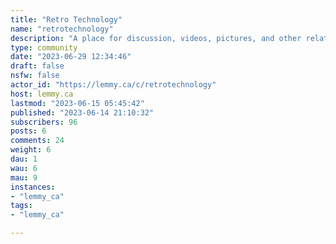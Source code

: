 ```yaml
---
title: "Retro Technology" 
name: "retrotechnology"
description: "A place for discussion, videos, pictures, and other related content of retro and vintage technology of all kinds. Especially retro tech that is still in use today.There are plenty of excellent communities for retro PCs so that content is better suited for those communities.Rules:- No NSFW- Respectful discourse required- No hate speech, bigotry, racism, homophobia, sexism, etc.- No spam or advertising- No AI generated content, posts, or comments"
type: community
date: "2023-06-29 12:34:46"
draft: false
nsfw: false
actor_id: "https://lemmy.ca/c/retrotechnology"
host: lemmy.ca
lastmod: "2023-06-15 05:45:42"
published: "2023-06-14 21:10:32"
subscribers: 96
posts: 6
comments: 24
weight: 6
dau: 1
wau: 6
mau: 9
instances:
- "lemmy_ca"
tags: 
- "lemmy_ca"

---
```

